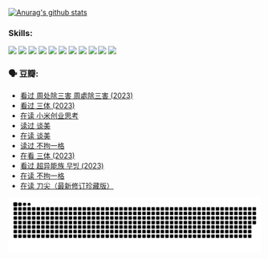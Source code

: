 
[![Anurag's github stats](https://github-readme-stats.vercel.app/api?username=w940853815)](https://github.com/anuraghazra/github-readme-stats)

### Skills:

<code><img height="32" src="https://cdn.jsdelivr.net/npm/simple-icons@v5/icons/python.svg"></code>
<code><img height="32" src="https://cdn.jsdelivr.net/npm/simple-icons@v5/icons/javascript.svg"></code>
<code><img height="32" src="https://cdn.jsdelivr.net/npm/simple-icons@v5/icons/django.svg"></code>
<code><img height="32" src="https://cdn.jsdelivr.net/npm/simple-icons@v5/icons/flask.svg"></code>
<code><img height="32" src="https://cdn.jsdelivr.net/npm/simple-icons@v5/icons/vuetify.svg"></code>
<code><img height="32" src="https://cdn.jsdelivr.net/npm/simple-icons@v5/icons/git.svg"></code>
<code><img height="32" src="https://cdn.jsdelivr.net/npm/simple-icons@v5/icons/docker.svg"></code>
<code><img height="32" src="https://cdn.jsdelivr.net/npm/simple-icons@v5/icons/postgresql.svg"></code>
<code><img height="32" src="https://cdn.jsdelivr.net/npm/simple-icons@v5/icons/elasticsearch.svg"></code>
<code><img height="32" src="https://cdn.jsdelivr.net/npm/simple-icons@v5/icons/macos.svg"></code>
<code><img height="32" src="https://cdn.jsdelivr.net/npm/simple-icons@v5/icons/linux.svg"></code>

### 🗣 豆瓣:

<!-- DOUBAN-ACTIVITIES:START -->
- [看过 周处除三害 周處除三害‎ (2023)](https://www.douban.com/people/136069238/status/4575646701/?_i=12895287)
- [看过 三体‎ (2023)](https://www.douban.com/people/136069238/status/4574263039/?_i=12895287)
- [在读 小米创业思考](https://www.douban.com/people/136069238/status/4572047905/?_i=12895287)
- [读过 谈美](https://www.douban.com/people/136069238/status/4572047629/?_i=12895287)
- [在读 谈美](https://www.douban.com/people/136069238/status/4560861771/?_i=12895287)
- [读过 不拘一格](https://www.douban.com/people/136069238/status/4560861445/?_i=12895287)
- [在看 三体‎ (2023)](https://www.douban.com/people/136069238/status/4558185093/?_i=12895287)
- [看过 超异能族 무빙‎ (2023)](https://www.douban.com/people/136069238/status/4556824186/?_i=12895287)
- [在读 不拘一格](https://www.douban.com/people/136069238/status/4541712161/?_i=12895287)
- [在读 刀尖（最新修订珍藏版）](https://www.douban.com/people/136069238/status/4541711339/?_i=12895287)
<!-- DOUBAN-ACTIVITIES:END -->


![Snake animation](https://raw.githubusercontent.com/w940853815/w940853815/output/github-contribution-grid-snake.svg)

<!--
**w940853815/w940853815** is a ✨ _special_ ✨ repository because its `README.md` (this file) appears on your GitHub profile.

Here are some ideas to get you started:

- 🔭 I’m currently working on ...
- 🌱 I’m currently learning ...
- 👯 I’m looking to collaborate on ...
- 🤔 I’m looking for help with ...
- 💬 Ask me about ...
- 📫 How to reach me: ...
- 😄 Pronouns: ...
- ⚡ Fun fact: ...
-->
